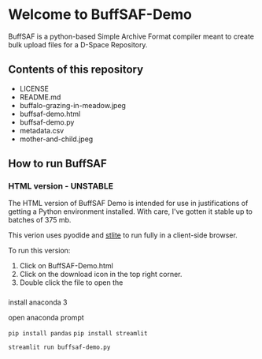 # Welcome to BuffSAF-Demo

BuffSAF is a python-based Simple Archive Format compiler meant to create bulk upload files for a D-Space Repository.

## Contents of this repository
- LICENSE
- README.md
- buffalo-grazing-in-meadow.jpeg
- buffsaf-demo.html
- buffsaf-demo.py
- metadata.csv
- mother-and-child.jpeg




## How to run BuffSAF

### HTML version - UNSTABLE

The HTML version of BuffSAF Demo is intended for use in justifications of getting a Python environment installed. With care, I've gotten it stable up to batches of 375 mb. 

This verion uses pyodide and [stlite](https://github.com/whitphx/stlite) to run fully in a client-side browser. 

To run this version: 

1. Click on BuffSAF-Demo.html
2. Click on the download icon in the top right corner.
3. Double click the file to open the 


###

install anaconda 3

open anaconda prompt

`pip install pandas` 
`pip install streamlit` 

`streamlit run buffsaf-demo.py`
